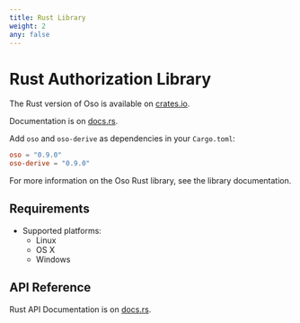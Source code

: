 ```yaml
---
title: Rust Library
weight: 2
any: false
---
```


# Rust Authorization Library

The Rust version of Oso is available on [crates.io](https://crates.io/crates/oso).

Documentation is on [docs.rs](https://docs.rs/oso/).

Add `oso` and `oso-derive` as dependencies in your `Cargo.toml`:

```toml
oso = "0.9.0"
oso-derive = "0.9.0"
```

For more information on the Oso Rust library, see the
library documentation.

## Requirements

* Supported platforms:
  * Linux
  * OS X
  * Windows

## API Reference

Rust API Documentation is on [docs.rs](https://docs.rs/oso/).
